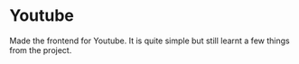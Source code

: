 # Youtube
Made the frontend for Youtube. It is quite simple but still learnt a few things from the project.
